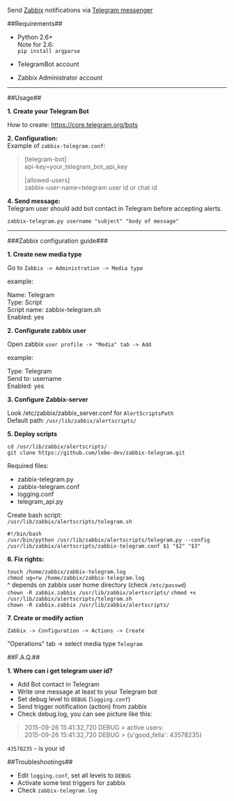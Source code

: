 Send [Zabbix](http://zabbix.com) notifications via [Telegram messenger](https://telegram.org)

##Requirements##

- Python 2.6+  
Note for 2.6:   
`pip install argparse`  

- TelegramBot account  
- Zabbix Administrator account

***


##Usage##

**1. Create your Telegram Bot**

How to create: https://core.telegram.org/bots

**2. Configuration:**    
Example of `zabbix-telegram.conf`:

>[telegram-bot]  
>api-key=your_telegram_bot_api_key
>
>[allowed-users]  
>zabbix-user-name=telegram user id or chat id

**4. Send message:**  
Telegram user should add bot contact in Telegram before accepting alerts.

`zabbix-telegram.py username "subject" "body of message"`
  
***
  
###Zabbix configuration guide###

**1. Create new media type**

Go to `Zabbix -> Administration -> Media type`

example:

Name: Telegram  
Type: Script  
Script name: zabbix-telegram.sh  
Enabled: yes  

**2. Configurate zabbix user**

Open zabbix `user profile -> "Media" tab -> Add`

example:

Type: Telegram  
Send to: username  
Enabled: yes  

**3. Configure Zabbix-server**  
  
Look /etc/zabbix/zabbix_server.conf for `AlertScriptsPath`  
Default path: `/usr/lib/zabbix/alertscripts/`

**5. Deploy scripts**  
  
`cd /usr/lib/zabbix/alertscripts/`    
`git clone https://github.com/lebe-dev/zabbix-telegram.git`

Required files:  
- zabbix-telegram.py    
- zabbix-telegram.conf  
- logging.conf  
- telegram_api.py  

Create bash script:  
`/usr/lib/zabbix/alertscripts/telegram.sh`  

`#!/bin/bash`  
`/usr/bin/python /usr/lib/zabbix/alertscripts/telegram.py --config /usr/lib/zabbix/alertscripts/zabbix-telegram.conf $1 "$2" "$3"`

**6. Fix rights:**  
  
`touch /home/zabbix/zabbix-telegram.log`  
`chmod ug=rw /home/zabbix/zabbix-telegram.log`  
^ depends on zabbix user home directory (check `/etc/passwd`)  
`chown -R zabbix.zabbix /usr/lib/zabbix/alertscripts/`
`chmod +x /usr/lib/zabbix/alertscripts/telegram.sh`  
`chown -R zabbix.zabbix /usr/lib/zabbix/alertscripts/`   

**7. Create or modify action**

`Zabbix -> Configuration -> Actions -> Create`

"Operations" tab -> select media type `Telegram`


##F.A.Q.##

**1. Where can i get telegram user id?**  
- Add Bot contact in Telegram
- Write one message at least to your Telegram bot  
- Set debug level to `DEBUG` (`logging.conf`)  
- Send trigger notification (action) from zabbix  
- Check debug.log, you can see picture like this:  
  
>2015-09-26 15:41:32,720 DEBUG > active users:  
>2015-09-26 15:41:32,720 DEBUG > {u'good_fella': 43578235}

`43578235` - is your id

##Troubleshootings##

- Edit `logging.conf`, set all levels to `DEBUG`
- Activate some test triggers for zabbix
- Check `zabbix-telegram.log`

